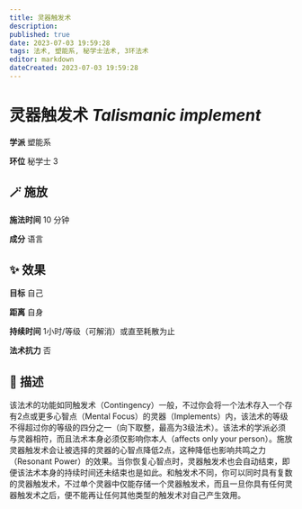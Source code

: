 ```yaml
---
title: 灵器触发术
description: 
published: true
date: 2023-07-03 19:59:28
tags: 法术, 塑能系, 秘学士法术, 3环法术
editor: markdown
dateCreated: 2023-07-03 19:59:28
---
```


# **灵器触发术** *Talismanic implement*

**学派** 塑能系 

**环位** 秘学士 3

## 🪄 施放

**施法时间** 10 分钟

**成分** 语言

## ✨ 效果 

**目标** 自己 

**距离** 自身  

**持续时间** 1小时/等级（可解消）或直至耗散为止 

**法术抗力** 否

## 📖 描述

该法术的功能如同触发术（Contingency）一般，不过你会将一个法术存入一个存有2点或更多心智点（Mental Focus）的灵器（Implements）内，该法术的等级不得超过你的等级的四分之一（向下取整，最高为3级法术）。该法术的学派必须与灵器相符，而且法术本身必须仅影响你本人（affects only your person）。施放灵器触发术会让被选择的灵器的心智点降低2点，这种降低也影响共鸣之力（Resonant Power）的效果。当你恢复心智点时，灵器触发术也会自动结束，即便该法术本身的持续时间还未结束也是如此。和触发术不同，你可以同时具有复数的灵器触发术，不过单个灵器中仅能存储一个灵器触发术，而且一旦你具有任何灵器触发术之后，便不能再让任何其他类型的触发术对自己产生效用。
    